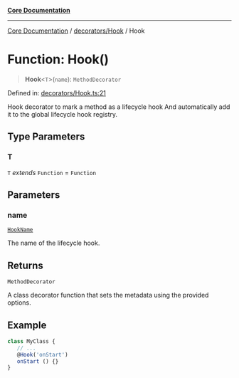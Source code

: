 [**Core Documentation**](../../../README.md)

***

[Core Documentation](../../../README.md) / [decorators/Hook](../README.md) / Hook

# Function: Hook()

> **Hook**\<`T`\>(`name`): `MethodDecorator`

Defined in: [decorators/Hook.ts:21](https://github.com/stonemjs/core/blob/e2200da501349da1fec304d821c002bb6d055b61/src/decorators/Hook.ts#L21)

Hook decorator to mark a method as a lifecycle hook
And automatically add it to the global lifecycle hook registry.

## Type Parameters

### T

`T` *extends* `Function` = `Function`

## Parameters

### name

[`HookName`](../../../declarations/type-aliases/HookName.md)

The name of the lifecycle hook.

## Returns

`MethodDecorator`

A class decorator function that sets the metadata using the provided options.

## Example

```typescript
class MyClass {
   // ...
   @Hook('onStart')
   onStart () {}
}
```
